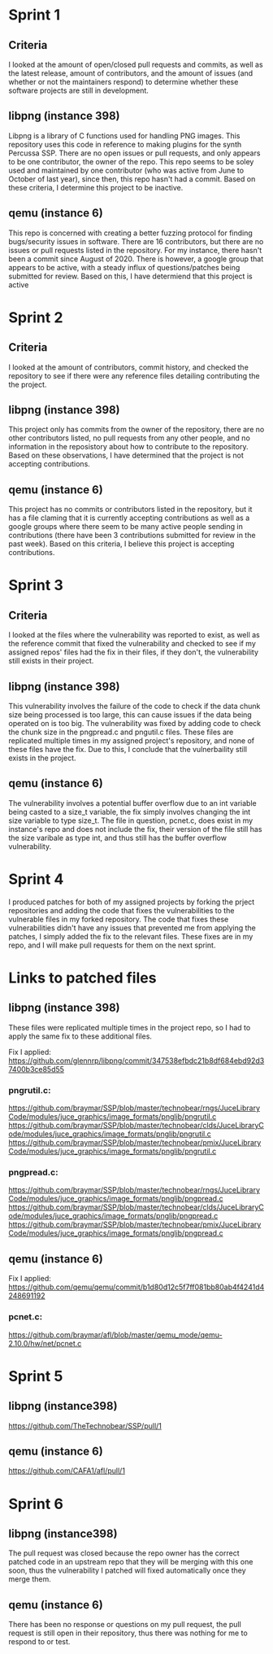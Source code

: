 # Sprint 1

## Criteria

I looked at the amount of open/closed pull requests and commits, as well as the latest release, amount of contributors, and the amount of issues (and whether or not the maintainers respond) to determine whether these software projects are still in development.

## libpng (instance 398)

Libpng is a library of C functions used for handling PNG images. This repository uses this code in reference to making  plugins for the synth Percussa SSP. There are no open issues or pull requests, and only appears to be one contributor, the owner of the repo. This repo seems to be soley used and maintained by one contributor (who was active from June to October of last year), since then, this repo hasn't had a commit. Based on these criteria, I determine this project to be inactive.

## qemu (instance 6)

This repo is concerned with creating a better fuzzing protocol for finding bugs/security issues in software. There are 16 contributors, but there are no issues  or pull requests listed in the repository. For my instance, there hasn't been a commit since August of 2020. There is however, a google group that appears to be active, with a steady influx of questions/patches being submitted for review. Based on this, I have determiend that this project is active

# Sprint 2

## Criteria

I looked at the amount of contributors, commit history, and checked the repository to see if there were any reference files detailing contributing the the project.

## libpng (instance 398)

This project only has commits from the owner of the repository, there are no other contributors listed, no pull requests from any other people, and no information in the reposistory about how to contribute to the repository. Based on these observations, I have determined that the project is not accepting contributions.

## qemu (instance 6)

This project has no commits or contributors listed in the repository, but it has a file claming that it is currently accepting contributions as well as a  google groups where there seem to be many active people sending in contributions (there have been 3 contributions submitted for review in the past week). Based on this criteria, I believe this project is accepting contributions.

# Sprint 3

## Criteria

I looked at the files where the vulnerability was reported to exist, as well as the reference commit that fixed the vulnerability and checked to see if my assigned repos' files had the fix in their files, if they don't, the vulnerability still exists in their project.

## libpng (instance 398)

This vulnerability involves the failure of the code to check if the data chunk size being processed is too large, this can cause issues if the data being operated on is too big. The vulnerability was fixed by adding code to check the chunk size in the pngpread.c and pngutil.c files. These files are replicated multiple times in my assigned project's repository, and none of these files have the fix. Due to this, I conclude that the vulnerbaility still exists in the project.

## qemu (instance 6)

The vulnerability involves a potential buffer overflow due to an int variable being casted to a size_t variable, the fix simply involves changing the int size variable to type size_t. The file in question, pcnet.c, does exist in my instance's repo and does not include the fix, their version of the file still has the size varibale as type int, and thus still has the buffer overflow vulnerability.

# Sprint 4

I produced patches for both of my assigned projects by forking the prject repositories and adding the code that fixes the vulnerabilities to the vulnerable files in my forked repository. The code that fixes these vulnerabilities didn't have any issues that prevented me from applying the patches, I simply added the fix to the relevant files.  These fixes are in my repo, and I will make pull requests for them on the next sprint.

# Links to patched files

## libpng (instance 398)

These files were replicated multiple times in the project repo, so I had to apply the same fix to these additional files.

Fix I applied: https://github.com/glennrp/libpng/commit/347538efbdc21b8df684ebd92d37400b3ce85d55

### pngrutil.c:



https://github.com/braymar/SSP/blob/master/technobear/rngs/JuceLibraryCode/modules/juce_graphics/image_formats/pnglib/pngrutil.c
https://github.com/braymar/SSP/blob/master/technobear/clds/JuceLibraryCode/modules/juce_graphics/image_formats/pnglib/pngrutil.c
https://github.com/braymar/SSP/blob/master/technobear/pmix/JuceLibraryCode/modules/juce_graphics/image_formats/pnglib/pngrutil.c

### pngpread.c:

https://github.com/braymar/SSP/blob/master/technobear/rngs/JuceLibraryCode/modules/juce_graphics/image_formats/pnglib/pngpread.c
https://github.com/braymar/SSP/blob/master/technobear/clds/JuceLibraryCode/modules/juce_graphics/image_formats/pnglib/pngpread.c
https://github.com/braymar/SSP/blob/master/technobear/pmix/JuceLibraryCode/modules/juce_graphics/image_formats/pnglib/pngpread.c


## qemu (instance 6)

Fix I applied: https://github.com/qemu/qemu/commit/b1d80d12c5f7ff081bb80ab4f4241d4248691192

### pcnet.c:

https://github.com/braymar/afl/blob/master/qemu_mode/qemu-2.10.0/hw/net/pcnet.c

# Sprint 5

## libpng (instance398)

https://github.com/TheTechnobear/SSP/pull/1

## qemu (instance 6)

https://github.com/CAFA1/afl/pull/1

# Sprint 6

## libpng (instance398)

The pull request was closed because the repo owner has the correct patched code in an upstream repo that they will be merging with this one soon, thus the vulnerability I patched will fixed automatically once they merge them.

## qemu (instance 6)

There has been no response or questions on my pull request, the pull request is still open in their repository, thus there was nothing for me to respond to or test.
